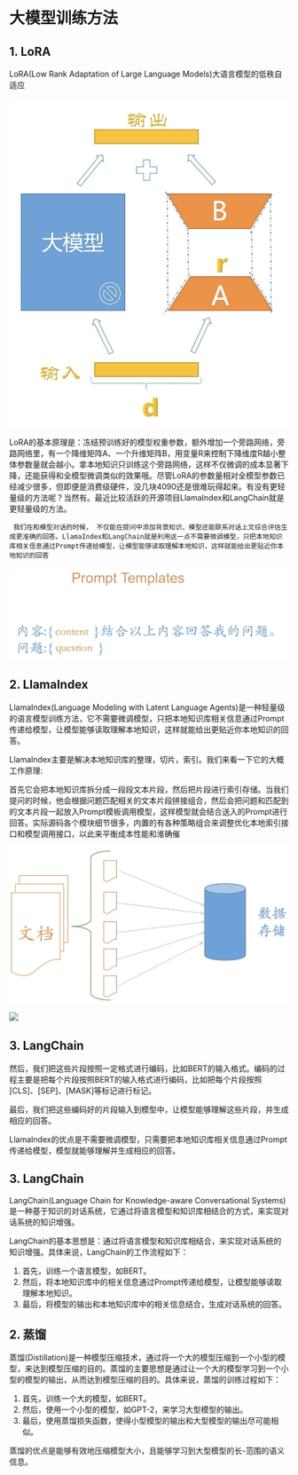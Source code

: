 # 大模型训练方法

## 1. LoRA

LoRA(Low Rank Adaptation of Large Language Models)大语言模型的低秩自适应

![](./assets/LoRA-01.jpg)

LoRA的基本原理是：冻结预训练好的模型权重参数，额外增加一个旁路网络，旁路网络里，有一个降维矩阵A、一个升维矩阵B，用变量R来控制下降维度R越小整体参数量就会越小。拿本地知识只训练这个旁路网络，这样不仅微调的成本显著下降，还能获得和全模型微调类似的效果哦。尽管LoRA的参数量相对全模型参数已经减少很多，但即便是消费级硬件，没几块4090还是很难玩得起来。有没有更轻量级的方法呢？当然有。最近比较活跃的开源项目LlamaIndex和LangChain就是更轻量级的方法。

```
 我们在和模型对话的时候， 不仅能在提问中添加背景知识，模型还能联系对话上文综合评估生成更准确的回答。LlamaIndex和LangChain就是利用这一点不需要微调模型，只把本地知识库相关信息通过Prompt传递给模型，让模型能够读取理解本地知识，这样就能给出更贴近你本地知识的回答
```

![](./assets/prompt-templates-01.png)


## 2. LlamaIndex

LlamaIndex(Language Modeling with Latent Language Agents)是一种轻量级的语言模型训练方法，它不需要微调模型，只把本地知识库相关信息通过Prompt传递给模型，让模型能够读取理解本地知识，这样就能给出更贴近你本地知识的回答。

LlamaIndex主要是解决本地知识库的整理，切片，索引。我们来看一下它的大概工作原理:

首先它会把本地知识库拆分成一段段文本片段，然后把片段进行索引存储。当我们提问的时候，他会根据问题匹配相关的文本片段拼接组合，然后会把问题和匹配到的文本片段一起放入Prompt模板调用模型，这样模型就会结合送入的Prompt进行回答。实际源码各个模块细节很多，内置的有各种策略组合来调整优化本地索引接口和模型调用接口，以此来平衡成本性能和淮确催

![](./assets/LlamaIndex-theory-01.png)

![](./assets/LlamaIndex-theory-02.png)

## 3. LangChain



然后，我们把这些片段按照一定格式进行编码，比如BERT的输入格式。编码的过程主要是把每个片段按照BERT的输入格式进行编码，比如把每个片段按照[CLS]、[SEP]、[MASK]等标记进行标记。

最后，我们把这些编码好的片段输入到模型中，让模型能够理解这些片段，并生成相应的回答。

LlamaIndex的优点是不需要微调模型，只需要把本地知识库相关信息通过Prompt传递给模型，模型就能够理解并生成相应的回答。

## 3. LangChain

LangChain(Language Chain for Knowledge-aware Conversational Systems)是一种基于知识的对话系统，它通过将语言模型和知识库相结合的方式，来实现对话系统的知识增强。

LangChain的基本思想是：通过将语言模型和知识库相结合，来实现对话系统的知识增强。具体来说，LangChain的工作流程如下：

1. 首先，训练一个语言模型，如BERT。
2. 然后，将本地知识库中的相关信息通过Prompt传递给模型，让模型能够读取理解本地知识。
3. 最后，将模型的输出和本地知识库中的相关信息结合，生成对话系统的回答。

## 2. 蒸馏

蒸馏(Distillation)是一种模型压缩技术，通过将一个大的模型压缩到一个小型的模型，来达到模型压缩的目的。蒸馏的主要思想是通过让一个大的模型学习到一个小型的模型的输出，从而达到模型压缩的目的。具体来说，蒸馏的训练过程如下：

1. 首先，训练一个大的模型，如BERT。
2. 然后，使用一个小型的模型，如GPT-2，来学习大型模型的输出。
3. 最后，使用蒸馏损失函数，使得小型模型的输出和大型模型的输出尽可能相似。


蒸馏的优点是能够有效地压缩模型大小，且能够学习到大型模型的长-范围的语义信息。